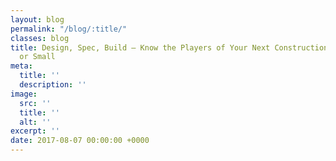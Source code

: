 ```yaml
---
layout: blog
permalink: "/blog/:title/"
classes: blog
title: Design, Spec, Build – Know the Players of Your Next Construction Project Big
  or Small
meta:
  title: ''
  description: ''
image:
  src: ''
  title: ''
  alt: ''
excerpt: ''
date: 2017-08-07 00:00:00 +0000
---
```

